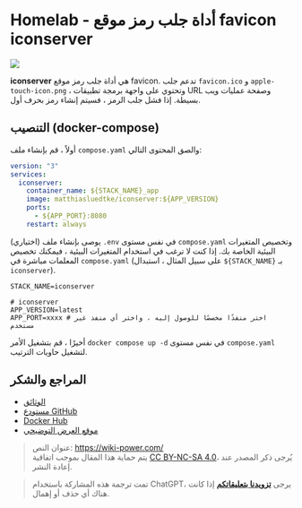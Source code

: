 # Homelab - أداة جلب رمز موقع favicon iconserver

![](https://img.wiki-power.com/d/wiki-media/img/20230304195157.png)

**iconserver** هي أداة جلب رمز موقع favicon. تدعم جلب `favicon.ico` و `apple-touch-icon.png` ، وتحتوي على واجهة برمجة تطبيقات URL وصفحة عمليات ويب بسيطة. إذا فشل جلب الرمز ، فسيتم إنشاء رمز بحرف أول.

## التنصيب (docker-compose)

أولاً ، قم بإنشاء ملف `compose.yaml` والصق المحتوى التالي:

```yaml title="compose.yaml"
version: "3"
services:
  iconserver:
    container_name: ${STACK_NAME}_app
    image: matthiasluedtke/iconserver:${APP_VERSION}
    ports:
      - ${APP_PORT}:8080
    restart: always
```

(اختياري) يوصى بإنشاء ملف `.env` في نفس مستوى `compose.yaml` وتخصيص المتغيرات البيئية الخاصة بك. إذا كنت لا ترغب في استخدام المتغيرات البيئية ، فيمكنك تخصيص المعلمات مباشرة في `compose.yaml` (على سبيل المثال ، استبدال `${STACK_NAME}` بـ `iconserver`).

```dotenv title=".env"
STACK_NAME=iconserver

# iconserver
APP_VERSION=latest
APP_PORT=xxxx # اختر منفذًا مخصصًا للوصول إليه ، واختر أي منفذ غير مستخدم
```

أخيرًا ، قم بتشغيل الأمر `docker compose up -d` في نفس مستوى `compose.yaml` لتشغيل حاويات الترتيب.

## المراجع والشكر

- [الوثائق](https://github.com/mat/besticon#docker)
- [مستودع GitHub](https://github.com/mat/besticon)
- [Docker Hub](https://hub.docker.com/r/matthiasluedtke/iconserver)
- [موقع العرض التوضيحي](https://besticon-demo.herokuapp.com/)

> عنوان النص: <https://wiki-power.com/>  
> يتم حماية هذا المقال بموجب اتفاقية [CC BY-NC-SA 4.0](https://creativecommons.org/licenses/by/4.0/deed.zh)، يُرجى ذكر المصدر عند إعادة النشر.

> تمت ترجمة هذه المشاركة باستخدام ChatGPT، يرجى [**تزويدنا بتعليقاتكم**](https://github.com/linyuxuanlin/Wiki_MkDocs/issues/new) إذا كانت هناك أي حذف أو إهمال.

